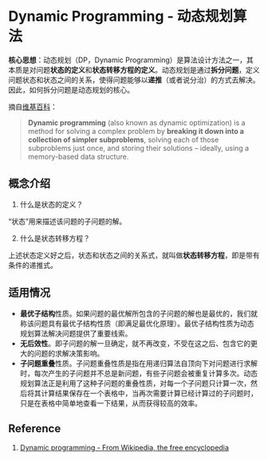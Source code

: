 # Dynamic Programming - 动态规划算法

**核心思想**：动态规划（DP，Dynamic Programming）是算法设计方法之一，其本质是对问题**状态的定义**和**状态转移方程的定义**。动态规划是通过**拆分问题**，定义问题状态和状态之间的关系，使得问题能够以**递推**（或者说分治）的方式去解决。因此，如何拆分问题是动态规划的核心。

摘自[维基百科](https://en.wikipedia.org/wiki/Dynamic_programming)：
> **Dynamic programming** (also known as dynamic optimization) is a method for solving a complex problem by **breaking it down into a collection of simpler subproblems**, solving each of those subproblems just once, and storing their solutions – ideally, using a memory-based data structure. 

## 概念介绍

1. 什么是状态的定义？

 “状态”用来描述该问题的子问题的解。

2. 什么是状态转移方程？
 
 上述状态定义好之后，状态和状态之间的关系式，就叫做**状态转移方程**，即是带有条件的递推式。
 
## 适用情况

- **最优子结构**性质。如果问题的最优解所包含的子问题的解也是最优的，我们就称该问题具有最优子结构性质（即满足最优化原理）。最优子结构性质为动态规划算法解决问题提供了重要线索。
- **无后效性**。即子问题的解一旦确定，就不再改变，不受在这之后、包含它的更大的问题的求解决策影响。
- **子问题重叠**性质。子问题重叠性质是指在用递归算法自顶向下对问题进行求解时，每次产生的子问题并不总是新问题，有些子问题会被重复计算多次。动态规划算法正是利用了这种子问题的重叠性质，对每一个子问题只计算一次，然后将其计算结果保存在一个表格中，当再次需要计算已经计算过的子问题时，只是在表格中简单地查看一下结果，从而获得较高的效率。


## Reference

1. [Dynamic programming - From Wikipedia, the free encyclopedia](https://en.wikipedia.org/wiki/Dynamic_programming)
